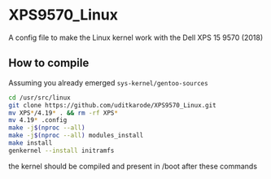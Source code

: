# XPS9570_Linux
A config file to make the Linux kernel work with the Dell XPS 15 9570 (2018)

## How to compile
Assuming you already emerged `sys-kernel/gentoo-sources`  
```bash
cd /usr/src/linux
git clone https://github.com/uditkarode/XPS9570_Linux.git
mv XPS*/4.19* . && rm -rf XPS*
mv 4.19* .config
make -j$(nproc --all)
make -j$(nproc --all) modules_install
make install
genkernel --install initramfs
```

the kernel should be compiled and present in /boot after these commands
